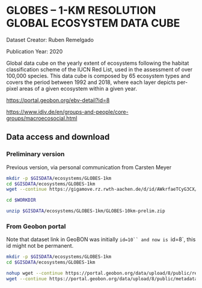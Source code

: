 # GLOBES – 1-KM RESOLUTION GLOBAL ECOSYSTEM DATA CUBE

Dataset Creator: Ruben Remelgado

Publication Year: 2020

Global data cube on the yearly extent of ecosystems following the habitat classification scheme of the IUCN Red List, used in the assessment of over 100,000 species. This data cube is composed by 65 ecosystem types and covers the period between 1992 and 2018, where each layer depicts per-pixel areas of a given ecosystem within a given year.

https://portal.geobon.org/ebv-detail?id=8

https://www.idiv.de/en/groups-and-people/core-groups/macroecosocial.html

## Data access and download

### Preliminary version

Previous version, via personal communication from Carsten Meyer

```sh
mkdir -p $GISDATA/ecosystems/GLOBES-1km
cd $GISDATA/ecosystems/GLOBES-1km
wget --continue https://gigamove.rz.rwth-aachen.de/d/id/AWkrfaeTCyG3CX/dd/100 --output-document=GLOBES-10km-prelim.zip

```
```sh
cd $WORKDIR

unzip $GISDATA/ecosystems/GLOBES-1km/GLOBES-10km-prelim.zip
```

### From Geobon portal

Note that dataset link in GeoBON was initially `id=10`` and now is `id=8`, this id might not be permanent.

```sh
mkdir -p $GISDATA/ecosystems/GLOBES-1km
cd $GISDATA/ecosystems/GLOBES-1km

nohup wget --continue https://portal.geobon.org/data/upload/8/public/remelgado_comcom_id8_20220215_v1.nc &
wget --continue https://portal.geobon.org/data/upload/8/public/metadata_v1.xml
```

